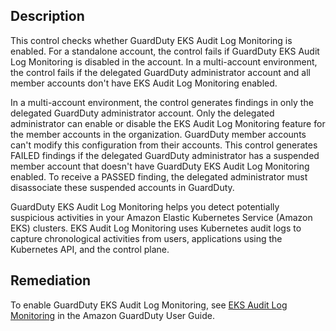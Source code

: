 ## Description

This control checks whether GuardDuty EKS Audit Log Monitoring is enabled. For a standalone account, the control fails if GuardDuty EKS Audit Log Monitoring is disabled in the account. In a multi-account environment, the control fails if the delegated GuardDuty administrator account and all member accounts don't have EKS Audit Log Monitoring enabled.

In a multi-account environment, the control generates findings in only the delegated GuardDuty administrator account. Only the delegated administrator can enable or disable the EKS Audit Log Monitoring feature for the member accounts in the organization. GuardDuty member accounts can't modify this configuration from their accounts. This control generates FAILED findings if the delegated GuardDuty administrator has a suspended member account that doesn't have GuardDuty EKS Audit Log Monitoring enabled. To receive a PASSED finding, the delegated administrator must disassociate these suspended accounts in GuardDuty.

GuardDuty EKS Audit Log Monitoring helps you detect potentially suspicious activities in your Amazon Elastic Kubernetes Service (Amazon EKS) clusters. EKS Audit Log Monitoring uses Kubernetes audit logs to capture chronological activities from users, applications using the Kubernetes API, and the control plane.

## Remediation

To enable GuardDuty EKS Audit Log Monitoring, see [EKS Audit Log Monitoring](https://docs.aws.amazon.com/guardduty/latest/ug/what-is-guardduty.html) in the Amazon GuardDuty User Guide.